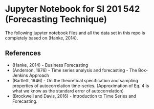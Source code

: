 # Jupyter Notebook for SI 201 542 (Forecasting Technique)

The following jupyter notebook files and all the data set 
in this repo is completely based on (Hanke, 2014).



## References
- (Hanke, 2014) - Business Forecasting
- (Anderson, 1976) - Time series analysis and forecasting - The Box-Jenkins Approach
- (Bartlett, 1946) - On the theoretical specification and sampling properties of autocorrelation time-series. (Approximation of Eq. 4 is what we know as the standard error of autocorrelation)
- (Brockwell and Davis, 2016) - Introduction to Time Series and Forecasting.
